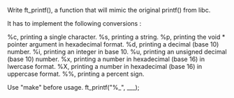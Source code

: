 Write ft_printf(), a function that will mimic the original printf() from libc.

It has to implement the following conversions :

%c, printing a single character.
%s, printing a string.
%p, printing the void * pointer argument in hexadecimal format.
%d, printing a decimal (base 10) number.
%i, printing an integer in base 10.
%u, printing an unsigned decimal (base 10) number.
%x, printing a number in hexadecimal (base 16) in lwercase format.
%X, printing a number in hexadecimal (base 16) in uppercase format.
%%, printing a percent sign.

Use "make" before usage.
ft_printf("%_", ___);
